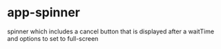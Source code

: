 # app-spinner
spinner which includes a cancel button that is displayed after a waitTime and options to set to full-screen
